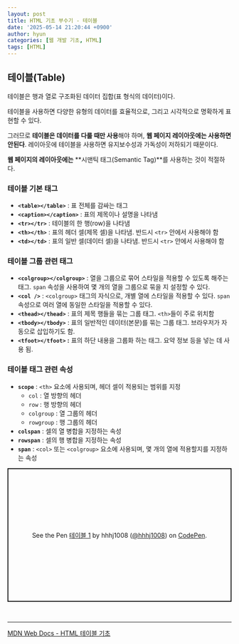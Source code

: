 ```yaml
---
layout: post
title: HTML 기초 부수기 - 테이블
date: '2025-05-14 21:20:44 +0900'
author: hyun
categories: [웹 개발 기초, HTML]
tags: [HTML]
---
```

## 테이블(Table)

테이블은 행과 열로 구조화된 데이터 집합(표 형식의 데이터)이다.

테이블을 사용하면 다양한 유형의 데이터를 효율적으로, 그리고 시각적으로 명확하게 표현할 수 있다.

그러므로 **테이블은 데이터를 다룰 때만 사용**해야 하며, **웹 페이지 레이아웃에는 사용하면 안된다**. 레이아웃에 테이블을 사용하면 유지보수성과 가독성이 저하되기 때문이다.

**웹 페이지의 레이아웃에는** **시맨틱 태그(Semantic Tag)**를 사용하는 것이 적절하다.

### 테이블 기본 태그

- **`<table></table>`** : 표 전체를 감싸는 태그
- **`<caption></caption>`** : 표의 제목이나 설명을 나타냄
- **`<tr></tr>`** : 테이블의 한 행(row)을 나타냄
- **`<th></th>`** : 표의 헤더 셀(제목 셀)을 나타냄. 반드시 `<tr>` 안에서 사용해야 함
- **`<td></td>`** : 표의 일반 셀(데이터 셀)을 나타냄. 반드시 `<tr>` 안에서 사용해야 함

### 테이블 그룹 관련 태그

- **`<colgroup></colgroup>`** : 열을 그룹으로 묶어 스타일을 적용할 수 있도록 해주는 태그. `span` 속성을 사용하여 몇 개의 열을 그룹으로 묶을 지 설정할 수 있다.
- **`<col />`** : `<colgroup>` 태그의 자식으로, 개별 열에 스타일을 적용할 수 있다. `span` 속성으로 여러 열에 동일한 스타일을 적용할 수 있다.
- **`<thead></thead>`** : 표의 제목 행들을 묶는 그룹 태그. `<th>`들이 주로 위치함
- **`<tbody></tbody>`** : 표의 일반적인 데이터(본문)를 묶는 그룹 태그. 브라우저가 자동으로 삽입하기도 함.
- **`<tfoot></tfoot>` :** 표의 하단 내용을 그룹화 하는 태그. 요약 정보 등을 넣는 데 사용 됨.

### 테이블 태그 관련 속성

- **`scope`** : `<th>` 요소에 사용되며, 헤더 셀이 적용되는 범위를 지정
  - `col` : 열 방향의 헤더
  - `row` : 행 방향의 헤더
  - `colgroup` : 열 그룹의 헤더
  - `rowgroup` : 행 그룹의 헤더
- **`colspan`** : 셀의 열 병합을 지정하는 속성
- **`rowspan`** : 셀의 행 병합을 지정하는 속성
- **`span`** : `<col>` 또는 `<colgroup>` 요소에 사용되며, 몇 개의 열에 적용할지를 지정하는 속성

<p class="codepen" data-height="300" data-default-tab="html,result" data-slug-hash="GggzvMy" data-pen-title="테이블 1" data-user="hhhj1008" style="height: 300px; box-sizing: border-box; display: flex; align-items: center; justify-content: center; border: 2px solid; margin: 1em 0; padding: 1em;">
<span>See the Pen <a href="https://codepen.io/hhhj1008/pen/GggzvMy">
테이블 1</a> by hhhj1008 (<a href="https://codepen.io/hhhj1008">@hhhj1008</a>)
on <a href="[https://codepen.io](https://codepen.io/)">CodePen</a>.</span>
</p>
<script async src="https://public.codepenassets.com/embed/index.js"></script>

<br>

---

[MDN Web Docs - HTML 테이블 기초](https://developer.mozilla.org/ko/docs/Learn_web_development/Core/Structuring_content/HTML_table_basics)
